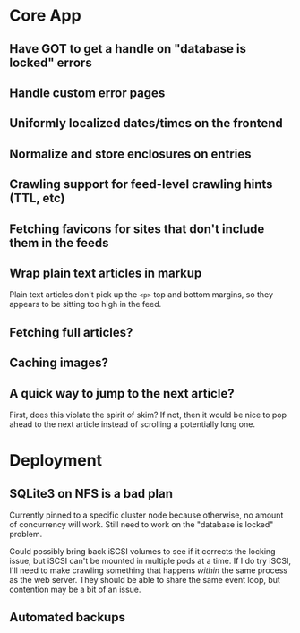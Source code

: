 # Core App

## Have GOT to get a handle on "database is locked" errors

## Handle custom error pages

## Uniformly localized dates/times on the frontend

## Normalize and store enclosures on entries

## Crawling support for feed-level crawling hints (TTL, etc)

## Fetching favicons for sites that don't include them in the feeds

## Wrap plain text articles in markup

Plain text articles don't pick up the `<p>` top and bottom margins, so they
appears to be sitting too high in the feed.

## Fetching full articles?

## Caching images?

## A quick way to jump to the next article?

First, does this violate the spirit of skim?  If not, then it would be nice
to pop ahead to the next article instead of scrolling a potentially long one.

# Deployment

## SQLite3 on NFS is a bad plan

Currently pinned to a specific cluster node because otherwise, no amount of
concurrency will work.  Still need to work on the "database is locked" problem.

Could possibly bring back iSCSI volumes to see if it corrects the locking issue,
but iSCSI can't be mounted in multiple pods at a time.  If I do try iSCSI, I'll
need to make crawling something that happens _within_ the same process as the
web server.  They should be able to share the same event loop, but contention
may be a bit of an issue.

## Automated backups
